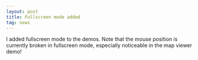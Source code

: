 ```yaml
---
layout: post
title: Fullscreen mode added
tag: news
---
```


I added fullscreen mode to the demos. Note that the mouse position is currently broken
in fullscreen mode, especially noticeable in the map viewer demo!

